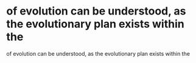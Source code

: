 # of evolution can be understood, as the evolutionary plan exists within the

of evolution can be understood, as the evolutionary plan exists within the
